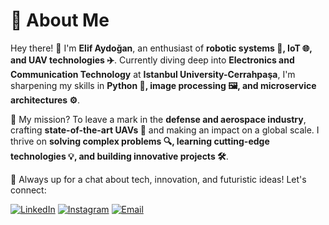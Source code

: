 # 👋 About Me

Hey there! 👋 I'm **Elif Aydoğan**, an enthusiast of **robotic systems 🤖, IoT 🌐, and UAV technologies ✈️**. Currently diving deep into **Electronics and Communication Technology** at **Istanbul University-Cerrahpaşa**, I'm sharpening my skills in **Python 🐍, image processing 🖼️, and microservice architectures ⚙️**.

🎯 My mission? To leave a mark in the **defense and aerospace industry**, crafting **state-of-the-art UAVs 🚀** and making an impact on a global scale. I thrive on **solving complex problems 🔍, learning cutting-edge technologies 💡, and building innovative projects 🛠️**.

💬 Always up for a chat about tech, innovation, and futuristic ideas! Let's connect:

[![LinkedIn](https://img.shields.io/badge/LinkedIn-Profile-blue?style=for-the-badge&logo=linkedin)](https://www.linkedin.com/in/elif-aydogan-b3819131b?utm_source=share&utm_campaign=share_via&utm_content=profile&utm_medium=android_app)
[![Instagram](https://img.shields.io/badge/Instagram-Follow%20Me-red?style=for-the-badge&logo=instagram)](https://www.instagram.com/elfaydoans?igsh=MWVycGw2cXJ1eTlkYw==)
[![Email](https://img.shields.io/badge/Email-Contact%20Me-orange?style=for-the-badge&logo=gmail)](mailto:aydoganelif1903@gmail.com)


